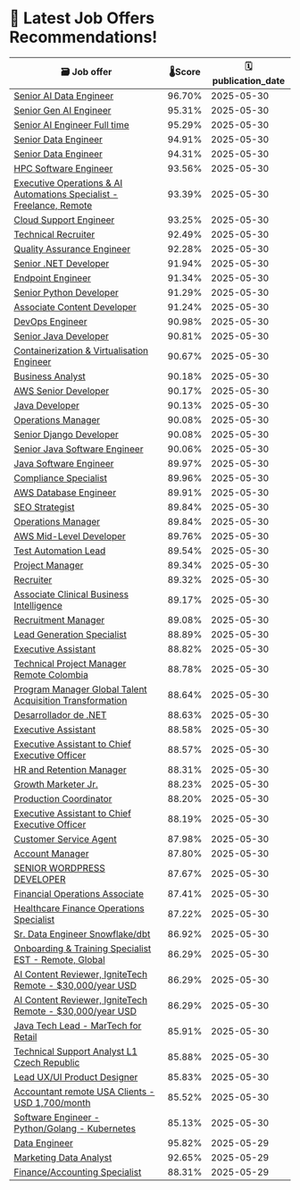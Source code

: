 # 🚀 Latest Job Offers Recommendations!
| 🗃️ **Job offer** | 🌡️**Score** | 🗓️ **publication_date** |
|---|---|---|
| [Senior AI Data Engineer](https://co.linkedin.com/jobs/view/senior-ai-data-engineer-at-lean-tech-4237487074) | 96.70% | 2025-05-30 |
| [Senior Gen AI Engineer](https://co.linkedin.com/jobs/view/senior-gen-ai-engineer-at-lean-tech-4237436788) | 95.31% | 2025-05-30 |
| [Senior AI Engineer Full time](https://co.linkedin.com/jobs/view/senior-ai-engineer-full-time-at-get-on-board-remote-jobs-4237482689) | 95.29% | 2025-05-30 |
| [Senior Data Engineer](https://co.linkedin.com/jobs/view/senior-data-engineer-at-sparq-4241044260) | 94.91% | 2025-05-30 |
| [Senior Data Engineer](https://co.linkedin.com/jobs/view/senior-data-engineer-at-focus-talent-4240944230) | 94.31% | 2025-05-30 |
| [HPC Software Engineer](https://co.linkedin.com/jobs/view/hpc-software-engineer-at-canonical-4241017540) | 93.56% | 2025-05-30 |
| [Executive Operations & AI Automations Specialist - Freelance, Remote](https://co.linkedin.com/jobs/view/executive-operations-ai-automations-specialist-freelance-remote-at-magic-4240923620) | 93.39% | 2025-05-30 |
| [Cloud Support Engineer](https://co.linkedin.com/jobs/view/cloud-support-engineer-at-canonical-4241014557) | 93.25% | 2025-05-30 |
| [Technical Recruiter](https://co.linkedin.com/jobs/view/technical-recruiter-at-agent-careers-4238494455) | 92.49% | 2025-05-30 |
| [Quality Assurance Engineer](https://co.linkedin.com/jobs/view/quality-assurance-engineer-at-publicis-sapient-4238480369) | 92.28% | 2025-05-30 |
| [Senior .NET Developer](https://co.linkedin.com/jobs/view/senior-net-developer-at-sparq-4241040607) | 91.94% | 2025-05-30 |
| [Endpoint Engineer](https://co.linkedin.com/jobs/view/endpoint-engineer-at-sparq-4241044274) | 91.34% | 2025-05-30 |
| [Senior Python Developer](https://co.linkedin.com/jobs/view/senior-python-developer-at-publicis-sapient-4238810478) | 91.29% | 2025-05-30 |
| [Associate Content Developer](https://co.linkedin.com/jobs/view/associate-content-developer-at-booth-partners-4241026450) | 91.24% | 2025-05-30 |
| [DevOps Engineer](https://co.linkedin.com/jobs/view/devops-engineer-at-team-360-staffing-4241047430) | 90.98% | 2025-05-30 |
| [Senior Java Developer](https://co.linkedin.com/jobs/view/senior-java-developer-at-sparq-4241040611) | 90.81% | 2025-05-30 |
| [Containerization & Virtualisation Engineer](https://co.linkedin.com/jobs/view/containerization-virtualisation-engineer-at-canonical-4241016372) | 90.67% | 2025-05-30 |
| [Business Analyst](https://co.linkedin.com/jobs/view/business-analyst-at-cbtw-americas-4241031560) | 90.18% | 2025-05-30 |
| [AWS Senior Developer](https://co.linkedin.com/jobs/view/aws-senior-developer-at-team-360-staffing-4241045670) | 90.17% | 2025-05-30 |
| [Java Developer](https://co.linkedin.com/jobs/view/java-developer-at-sparq-4241045070) | 90.13% | 2025-05-30 |
| [Operations Manager](https://co.linkedin.com/jobs/view/operations-manager-at-konnectcx-4241023907) | 90.08% | 2025-05-30 |
| [Senior Django Developer](https://co.linkedin.com/jobs/view/senior-django-developer-at-sparq-4241038763) | 90.08% | 2025-05-30 |
| [Senior Java Software Engineer](https://co.linkedin.com/jobs/view/senior-java-software-engineer-at-publicis-sapient-4238473411) | 90.06% | 2025-05-30 |
| [Java Software Engineer](https://co.linkedin.com/jobs/view/java-software-engineer-at-publicis-sapient-4238476458) | 89.97% | 2025-05-30 |
| [Compliance Specialist](https://co.linkedin.com/jobs/view/compliance-specialist-at-hire-with-near-4241036558) | 89.96% | 2025-05-30 |
| [AWS Database Engineer](https://co.linkedin.com/jobs/view/aws-database-engineer-at-team-360-staffing-4241046048) | 89.91% | 2025-05-30 |
| [SEO Strategist](https://co.linkedin.com/jobs/view/seo-strategist-at-one-firefly-4240948403) | 89.84% | 2025-05-30 |
| [Operations Manager](https://co.linkedin.com/jobs/view/operations-manager-at-torre-ai-4237458510) | 89.84% | 2025-05-30 |
| [AWS Mid-Level Developer](https://co.linkedin.com/jobs/view/aws-mid-level-developer-at-team-360-staffing-4241047208) | 89.76% | 2025-05-30 |
| [Test Automation Lead](https://co.linkedin.com/jobs/view/test-automation-lead-at-softtek-4240945929) | 89.54% | 2025-05-30 |
| [Project Manager](https://co.linkedin.com/jobs/view/project-manager-at-oliver%2B-4226666139) | 89.34% | 2025-05-30 |
| [Recruiter](https://co.linkedin.com/jobs/view/recruiter-at-virtual-latinos-4241029820) | 89.32% | 2025-05-30 |
| [Associate Clinical Business Intelligence](https://co.linkedin.com/jobs/view/associate-clinical-business-intelligence-at-medtronic-4241042296) | 89.17% | 2025-05-30 |
| [Recruitment Manager](https://co.linkedin.com/jobs/view/recruitment-manager-at-remote-legal-staff-4241025853) | 89.08% | 2025-05-30 |
| [Lead Generation Specialist](https://co.linkedin.com/jobs/view/lead-generation-specialist-at-soleira-4240500167) | 88.89% | 2025-05-30 |
| [Executive Assistant](https://co.linkedin.com/jobs/view/executive-assistant-at-million-colombia-cutting-edge-real-estate-solutions-4238813123) | 88.82% | 2025-05-30 |
| [Technical Project Manager   Remote   Colombia](https://co.linkedin.com/jobs/view/technical-project-manager-remote-colombia-at-betterway-devs-4240942723) | 88.78% | 2025-05-30 |
| [Program Manager Global Talent Acquisition Transformation](https://co.linkedin.com/jobs/view/program-manager-global-talent-acquisition-transformation-at-medtronic-4241038809) | 88.64% | 2025-05-30 |
| [Desarrollador de .NET](https://co.linkedin.com/jobs/view/desarrollador-de-net-at-cpim-colombia-hr-4240941391) | 88.63% | 2025-05-30 |
| [Executive Assistant](https://co.linkedin.com/jobs/view/executive-assistant-at-workbetternow-4240359447) | 88.58% | 2025-05-30 |
| [Executive Assistant to Chief Executive Officer](https://co.linkedin.com/jobs/view/executive-assistant-to-chief-executive-officer-at-rollback-ally-4240961368) | 88.57% | 2025-05-30 |
| [HR and Retention Manager](https://co.linkedin.com/jobs/view/hr-and-retention-manager-at-turnkey-tech-staffing-4240936316) | 88.31% | 2025-05-30 |
| [Growth Marketer Jr.](https://co.linkedin.com/jobs/view/growth-marketer-jr-at-international-luxury-hotel-association-4241040409) | 88.23% | 2025-05-30 |
| [Production Coordinator](https://co.linkedin.com/jobs/view/production-coordinator-at-doxa-talent-4241029442) | 88.20% | 2025-05-30 |
| [Executive Assistant to Chief Executive Officer](https://co.linkedin.com/jobs/view/executive-assistant-to-chief-executive-officer-at-virtual-talent-latam-4241034180) | 88.19% | 2025-05-30 |
| [Customer Service Agent](https://co.linkedin.com/jobs/view/customer-service-agent-at-ivisa-4237469191) | 87.98% | 2025-05-30 |
| [Account Manager](https://co.linkedin.com/jobs/view/account-manager-at-million-colombia-cutting-edge-real-estate-solutions-4238482038) | 87.80% | 2025-05-30 |
| [SENIOR WORDPRESS DEVELOPER](https://co.linkedin.com/jobs/view/senior-wordpress-developer-at-svitla-systems-inc-4240685860) | 87.67% | 2025-05-30 |
| [Financial Operations Associate](https://co.linkedin.com/jobs/view/financial-operations-associate-at-growth-troops-4240958446) | 87.41% | 2025-05-30 |
| [Healthcare Finance Operations Specialist](https://co.linkedin.com/jobs/view/healthcare-finance-operations-specialist-at-growth-troops-4240956471) | 87.22% | 2025-05-30 |
| [Sr. Data Engineer Snowflake/dbt](https://co.linkedin.com/jobs/view/sr-data-engineer-snowflake-dbt-at-sparq-4241045094) | 86.92% | 2025-05-30 |
| [Onboarding & Training Specialist EST - Remote, Global](https://co.linkedin.com/jobs/view/onboarding-training-specialist-est-remote-global-at-stadium-4240943855) | 86.29% | 2025-05-30 |
| [AI Content Reviewer, IgniteTech Remote - $30,000/year USD](https://co.linkedin.com/jobs/view/ai-content-reviewer-ignitetech-remote-%2430-000-year-usd-at-trilogy-4236228899) | 86.29% | 2025-05-30 |
| [AI Content Reviewer, IgniteTech Remote - $30,000/year USD](https://co.linkedin.com/jobs/view/ai-content-reviewer-ignitetech-remote-%2430-000-year-usd-at-trilogy-4236233407) | 86.29% | 2025-05-30 |
| [Java Tech Lead - MarTech for Retail](https://co.linkedin.com/jobs/view/java-tech-lead-martech-for-retail-at-dacodes-4240942786) | 85.91% | 2025-05-30 |
| [Technical Support Analyst L1 Czech Republic](https://co.linkedin.com/jobs/view/technical-support-analyst-l1-czech-republic-at-aveco-4240698782) | 85.88% | 2025-05-30 |
| [Lead UX/UI Product Designer](https://co.linkedin.com/jobs/view/lead-ux-ui-product-designer-at-search-atlas-4240970669) | 85.83% | 2025-05-30 |
| [Accountant remote USA Clients - USD 1,700/month](https://co.linkedin.com/jobs/view/accountant-remote-usa-clients-usd-1-700-month-at-tgg-4241009639) | 85.52% | 2025-05-30 |
| [Software Engineer - Python/Golang - Kubernetes](https://co.linkedin.com/jobs/view/software-engineer-python-golang-kubernetes-at-canonical-4241016670) | 85.13% | 2025-05-30 |
| [Data Engineer](https://co.linkedin.com/jobs/view/data-engineer-at-staffingabroad-4237242334) | 95.82% | 2025-05-29 |
| [Marketing Data Analyst](https://co.linkedin.com/jobs/view/marketing-data-analyst-at-outliant-4240501497) | 92.65% | 2025-05-29 |
| [Finance/Accounting Specialist](https://co.linkedin.com/jobs/view/finance-accounting-specialist-at-black-forest-supplements-4240388830) | 88.31% | 2025-05-29 |
